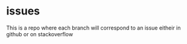 # issues
This is a repo where each branch will correspond to an issue eitheir in github or on stackoverflow
